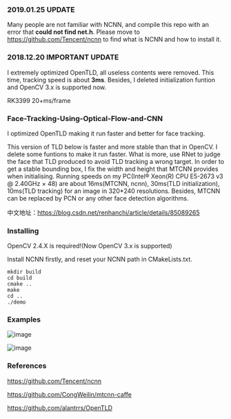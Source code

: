 ### 2019.01.25 UPDATE

Many people are not familiar with NCNN, and compile this repo with an error that **could not find net.h**. Please move to https://github.com/Tencent/ncnn to find what is NCNN and how to install it.

### 2018.12.20 IMPORTANT UPDATE

I extremely optimized OpenTLD, all useless contents were removed. This time, tracking speed is about **3ms**. Besides, I deleted initialization funtion and OpenCV 3.x is supported now. 

RK3399 20+ms/frame

### Face-Tracking-Using-Optical-Flow-and-CNN

I optimized OpenTLD making it run faster and better for face tracking.

This version of TLD below is faster and more stable than that in OpenCV. I delete some funtions to make it run faster. What is more, use RNet to judge the face that TLD produced to avoid TLD tracking a wrong target. In order to get a stable bounding box, I fix the width and height that MTCNN provides when initialising. Running speeds on my PC(Intel® Xeon(R) CPU E5-2673 v3 @ 2.40GHz × 48) are about 16ms(MTCNN, ncnn), 30ms(TLD initialization), 10ms(TLD tracking) for an image in 320*240 resolutions. Besides, MTCNN can be replaced by PCN or any other face detection algorithms.

中文地址：https://blog.csdn.net/renhanchi/article/details/85089265

### Installing

OpenCV 2.4.X is required!(Now OpenCV 3.x is supported)

Install NCNN firstly, and reset your NCNN path in CMakeLists.txt.

```shell
mkdir build
cd build
cmake ..
make
cd ..
./demo
```

### Examples

![image](https://github.com/HandsomeHans/Face-Tracking-Based-on-OpenTLD-and-RNet/blob/master/example/saved_1.gif)

![image](https://github.com/HandsomeHans/Face-Tracking-Based-on-OpenTLD-and-RNet/blob/master/example/saved_.gif)

### References

https://github.com/Tencent/ncnn

https://github.com/CongWeilin/mtcnn-caffe

https://github.com/alantrrs/OpenTLD
